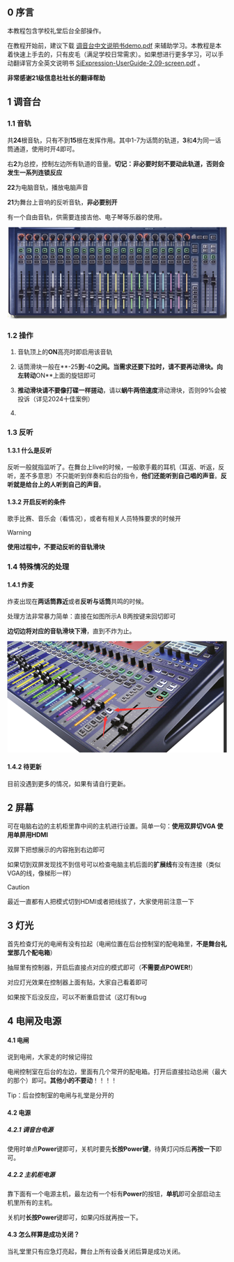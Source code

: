 ## 0 序言

本教程包含学校礼堂后台全部操作。

在教程开始前，建议下载 [调音台中文说明书demo.pdf](\document\调音台中文说明书demo.pdf) 来辅助学习。本教程是本着快速上手去的，只有皮毛（满足学校日常需求）。如果想进行更多学习，可以手动翻译官方全英文说明书 [SiExpression-UserGuide-2.09-screen.pdf](\document\SiExpression-UserGuide-2.09-screen.pdf) 。

**非常感谢21级信息社社长的翻译帮助**

## 1 调音台

### 1.1 音轨

共**24**根音轨，只有不到**15**根在发挥作用。其中1-7为话筒的轨道，**3**和**4**为同一话筒通道，使用时开4即可。

右**2**为总控，控制左边所有轨道的音量。**切记：非必要时刻不要动此轨道，否则会发生一系列连锁反应**

**22**为电脑音轨，播放电脑声音

**21**为舞台上音响的反听音轨，**非必要别开**

有一个自由音轨，供需要连接吉他、电子琴等乐器的使用。

![音轨](img\houtai\音轨.png)

### 1.2 操作

1. 音轨顶上的**ON**高亮时即启用该音轨

2. 话筒滑块一般在**-25**到**-40**之间。当需求还要下拉时，请不要再动滑块。向左转动**ON**上面的旋钮即可

3. **推动滑块请不要像打碟一样搓动**，请以**蜗牛两倍速度**滑动滑块，否则99%会被投诉（详见2024十佳案例）
4. 

### 1.3 反听

#### 1.3.1 什么是反听

反听一般就指监听了。在舞台上live的时候，一般歌手戴的耳机（耳返、听返，反听，差不多意思）不只能听到伴奏和后台的指令，**他们还能听到自己唱的声音**。**反听就是给台上的人听到自己的声音**。

#### 1.3.2 开启反听的条件

歌手比赛、音乐会（看情况），或者有相关人员特殊要求的时候开

> [!WARNING]
>
> **使用过程中，不要动反听的音轨滑块**

### 1.4 特殊情况的处理

#### 1.4.1 炸麦

炸麦出现在**两话筒靠近**或者**反听与话筒**共鸣的时候。

处理方法非常暴力简单：直接在如图所示A B两按键来回切即可

**边切边将对应的音轨滑块下滑**，直到不炸为止。

![特殊情况1.4.1](img\houtai\特殊情况1.4.1.png)

#### 1.4.2 待更新

目前没遇到更多的情况，如果有请自行更新。

## 2 屏幕

可在电脑右边的主机柜里靠中间的主机进行设置。简单一句：**使用双屏切VGA 使用单屏用HDMI**

双屏下把想展示的内容拖到右边即可

如果切到双屏发现找不到信号可以检查电脑主机后面的**扩展线**有没有连接（类似VGA的线，像梯形一样）

> [!CAUTION]
>
> 最近一直都有人把模式切到HDMI或者把线拔了，大家使用前注意一下

## 3 灯光

首先检查灯光的电闸有没有拉起（电闸位置在后台控制室的配电箱里，**不是舞台礼堂那几个配电箱**）

抽屉里有控制器，开启后直接点对应的模式即可（**不需要点POWER!**）

对应灯光效果在控制器上面有贴，大家自己看着即可

如果按下后没反应，可以不断重启尝试（这灯有bug

## 4 电闸及电源

#### 4.1 电闸

说到电闸，大家走的时候记得拉

电闸控制室在后台的左边，里面有几个常开的配电箱。打开后直接拉动总闸（最大的那个）即可。**其他小的不要动**！！！！

Tip：后台控制室的电闸与礼堂是分开的

#### 4.2 电源

##### 4.2.1 调音台电源

使用时单点**Power**键即可，关机时要先**长按Power键**，待黄灯闪烁后**再按一下**即可。

##### 4.2.2 主机柜电源

靠下面有一个电源主机，最左边有一个标有**Power**的按钮，**单机**即可全部启动主机里所有的主机。

关机时**长按Power**键即可，如果闪烁就再按一下。

#### 4.3 怎么样算是成功关闭？

当礼堂里只有应急灯亮起，舞台上所有设备关闭后算是成功关闭。

